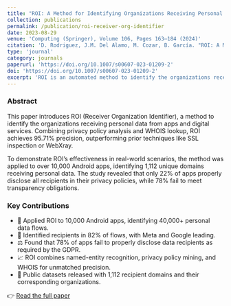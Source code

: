 ```yaml
---
title: "ROI: A Method for Identifying Organizations Receiving Personal Data"
collection: publications
permalink: /publication/roi-receiver-org-identifier
date: 2023-08-29
venue: 'Computing (Springer), Volume 106, Pages 163–184 (2024)'
citation: 'D. Rodriguez, J.M. Del Alamo, M. Cozar, B. García. "ROI: A Method for Identifying Organizations Receiving Personal Data." <i>Computing</i> 106, 163–184 (2024). https://doi.org/10.1007/s00607-023-01209-2'
type: 'journal'
category: journals
paperurl: 'https://doi.org/10.1007/s00607-023-01209-2'
doi: 'https://doi.org/10.1007/s00607-023-01209-2'
excerpt: 'ROI is an automated method to identify the organizations receiving personal data from Android apps. With a precision of 95.71%, the paper shows that 78% of apps fail to properly disclose these recipients, highlighting gaps in GDPR transparency compliance.'
---
```


### Abstract

This paper introduces ROI (Receiver Organization Identifier), a method to identify the organizations receiving personal data from apps and digital services. Combining privacy policy analysis and WHOIS lookup, ROI achieves 95.71% precision, outperforming prior techniques like SSL inspection or WebXray.

To demonstrate ROI’s effectiveness in real-world scenarios, the method was applied to over 10,000 Android apps, identifying 1,112 unique domains receiving personal data. The study revealed that only 22% of apps properly disclose all recipients in their privacy policies, while 78% fail to meet transparency obligations.

### Key Contributions

- 📱 Applied ROI to 10,000 Android apps, identifying 40,000+ personal data flows.
- 🏢 Identified recipients in 82% of flows, with Meta and Google leading.
- ⚖️ Found that 78% of apps fail to properly disclose data recipients as required by the GDPR.
- 📈 ROI combines named-entity recognition, privacy policy mining, and WHOIS for unmatched precision.
- 🧪 Public datasets released with 1,112 recipient domains and their corresponding organizations.

👉 [Read the full paper](https://doi.org/10.1007/s00607-023-01209-2)
